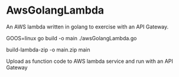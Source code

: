 # AwsGolangLambda
An AWS lambda written in golang to exercise with an API Gateway.

GOOS=linux go build -o main ./awsGolangLambda.go

build-lambda-zip -o main.zip main

Upload as function code to AWS lambda service and run with an API Gateway
